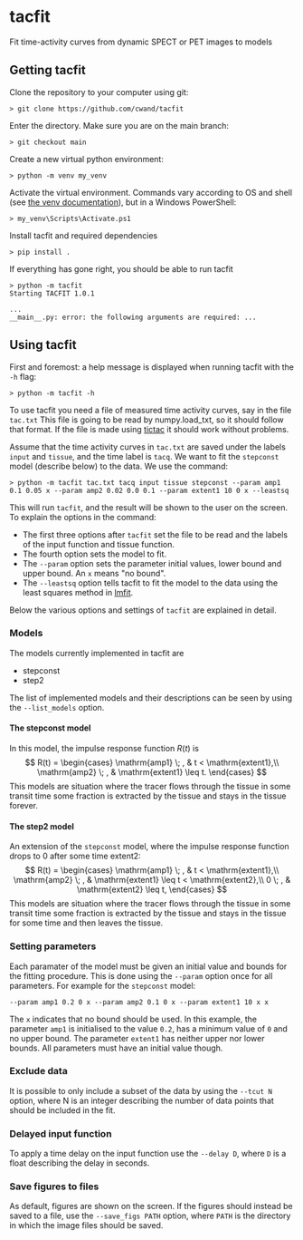 # tacfit
Fit time-activity curves from dynamic SPECT or PET images to models

## Getting tacfit
Clone the repository to your computer using git:
```
> git clone https://github.com/cwand/tacfit
```

Enter the directory.
Make sure you are on the main branch:
```
> git checkout main
```

Create a new virtual python environment:
```
> python -m venv my_venv
```

Activate the virtual environment. Commands vary according to OS and shell (see [the venv documentation](https://docs.python.org/3/library/venv.html)), but in a Windows PowerShell:
```
> my_venv\Scripts\Activate.ps1
```

Install tacfit and required dependencies
```
> pip install .
```

If everything has gone right, you should be able to run tacfit
```
> python -m tacfit
Starting TACFIT 1.0.1

...
__main__.py: error: the following arguments are required: ...
```

## Using tacfit

First and foremost: a help message is displayed when running tacfit with the ```-h``` flag:
```
> python -m tacfit -h
```


To use tacfit you need a file of measured time activity curves, say in the file ```tac.txt```
This file is going to be read by numpy.load_txt, so it should follow that format.
If the file is made using [tictac](https://github.com/cwand/tictac) it should work without
problems.

Assume that the time activity curves in ```tac.txt``` are saved under the labels ```input``` and ```tissue```,
and the time label is ```tacq```. We want to fit the ```stepconst``` model (describe below) to the data.
We use the command:
```
> python -m tacfit tac.txt tacq input tissue stepconst --param amp1 0.1 0.05 x --param amp2 0.02 0.0 0.1 --param extent1 10 0 x --leastsq 
```
This will run ```tacfit```, and the result will be shown to the user on the screen.
To explain the options in the command:
* The first three options after ```tacfit``` set the file to be read and the labels of the input function and tissue function.
* The fourth option sets the model to fit.
* The ```--param``` option sets the parameter initial values, lower bound and upper bound. An ```x``` means "no bound".
* The ```--leastsq``` option tells tacfit to fit the model to the data using the least squares method in [lmfit](https://lmfit.github.io/lmfit-py).

Below the various options and settings of ```tacfit``` are explained in detail.


### Models
The models currently implemented in tacfit are
* stepconst
* step2

The list of implemented models and their descriptions can be seen by using the
```--list_models``` option.

#### The stepconst model
In this model, the impulse response function $R(t)$ is
$$
R(t) =
\begin{cases}
\mathrm{amp1} \; , & t < \mathrm{extent1},\\
\mathrm{amp2} \; , & \mathrm{extent1} \leq t.
\end{cases}
$$
This models are situation where the tracer flows through the tissue in some transit time
some fraction is extracted by the tissue and stays in the tissue forever.

#### The step2 model
An extension of the ```stepconst``` model, where the impulse response function drops to 0 after some
time $\mathrm{extent2}$:
$$
R(t) =
\begin{cases}
\mathrm{amp1} \; , & t < \mathrm{extent1},\\
\mathrm{amp2} \; , & \mathrm{extent1} \leq t < \mathrm{extent2},\\
0 \; , & \mathrm{extent2} \leq t,
\end{cases}
$$
This models are situation where the tracer flows through the tissue in some transit time
some fraction is extracted by the tissue and stays in the tissue for some time
and then leaves the tissue.

### Setting parameters
Each paramater of the model must be given an initial value and bounds for the fitting procedure.
This is done using the ```--param``` option once for all parameters. For example for the ```stepconst``` model:
```
--param amp1 0.2 0 x --param amp2 0.1 0 x --param extent1 10 x x
```
The ```x``` indicates that no bound should be used. In this example, the parameter ```amp1``` is initialised
to the value ```0.2```, has a minimum value of ```0``` and no upper bound. The parameter ```extent1``` has neither upper nor lower bounds.
All parameters must have an initial value though.

### Exclude data
It is possible to only include a subset of the data by using the ```--tcut N``` option, where
N is an integer describing the number of data points that should be included in the fit.

### Delayed input function
To apply a time delay on the input function use the ```--delay D```, where ```D``` is a float
describing the delay in seconds.

### Save figures to files
As default, figures are shown on the screen. If the figures should instead be saved to a file, use the
```--save_figs PATH``` option, where ```PATH``` is the directory in which the image files should be saved.
